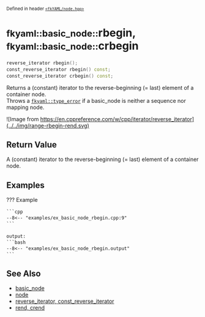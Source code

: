 <small>Defined in header [`<fkYAML/node.hpp>`](https://github.com/fktn-k/fkYAML/blob/develop/include/fkYAML/node.hpp)</small>

# <small>fkyaml::basic_node::</small>rbegin, <small>fkyaml::basic_node::</small>crbegin

```cpp
reverse_iterator rbegin();
const_reverse_iterator rbegin() const;
const_reverse_iterator crbegin() const;
```

Returns a (constant) iterator to the reverse-beginning (= last) element of a container node.  
Throws a [`fkyaml::type_error`](../exception/type_error.md) if a basic_node is neither a sequence nor mapping node.  

![Image from https://en.cppreference.com/w/cpp/iterator/reverse_iterator](../../img/range-rbegin-rend.svg)

## **Return Value**

A (constant) iterator to the reverse-beginning (= last) element of a container node.

## **Examples**

??? Example

    ```cpp
    --8<-- "examples/ex_basic_node_rbegin.cpp:9"
    ```

    output:
    ```bash
    --8<-- "examples/ex_basic_node_rbegin.output"
    ```

## **See Also**

* [basic_node](index.md)
* [node](node.md)
* [reverse_iterator, const_reverse_iterator](reverse_iterator.md)  
* [rend, crend](rend.md)
